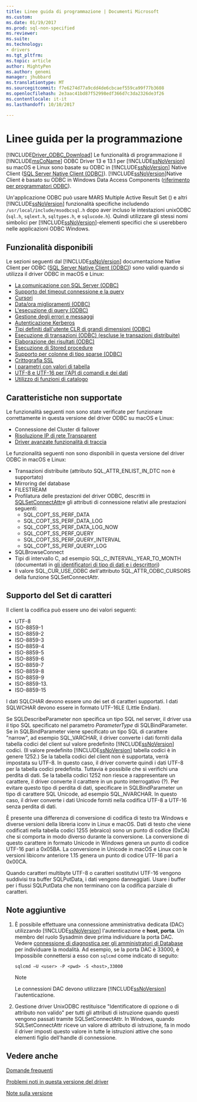 ```yaml
---
title: Linee guida di programmazione | Documenti Microsoft
ms.custom: 
ms.date: 01/19/2017
ms.prod: sql-non-specified
ms.reviewer: 
ms.suite: 
ms.technology:
- drivers
ms.tgt_pltfrm: 
ms.topic: article
author: MightyPen
ms.author: genemi
manager: jhubbard
ms.translationtype: MT
ms.sourcegitcommit: f7e6274d77a9cdd4de6cbcaef559ca99f77b3608
ms.openlocfilehash: 2e3aac41bd87f52998edf366d7c3da2326de3f26
ms.contentlocale: it-it
ms.lasthandoff: 10/10/2017

---
```

# <a name="programming-guidelines"></a>Linee guida per la programmazione
[!INCLUDE[Driver_ODBC_Download](../../../includes/driver_odbc_download.md)] Le funzionalità di programmazione il [!INCLUDE[msCoName](../../../includes/msconame_md.md)] ODBC Driver 13 e 13.1 per [!INCLUDE[ssNoVersion](../../../includes/ssnoversion_md.md)] su macOS e Linux sono basate su ODBC in [!INCLUDE[ssNoVersion](../../../includes/ssnoversion_md.md)] Native Client ([SQL Server Native Client (ODBC)](http://go.microsoft.com/fwlink/?LinkID=134151)). [!INCLUDE[ssNoVersion](../../../includes/ssnoversion_md.md)]Native Client è basato su ODBC in Windows Data Access Components ([riferimento per programmatori ODBC](http://go.microsoft.com/fwlink/?LinkID=45250)).  

Un'applicazione ODBC può usare MARS Multiple Active Result Set () e altri [!INCLUDE[ssNoVersion](../../../includes/ssnoversion_md.md)] funzionalità specifiche includendo `/usr/local/include/msodbcsql.h` dopo aver incluso le intestazioni unixODBC (`sql.h`, `sqlext.h`, `sqltypes.h`, e `sqlucode.h`). Quindi utilizzare gli stessi nomi simbolici per [!INCLUDE[ssNoVersion](../../../includes/ssnoversion_md.md)]-elementi specifici che si userebbero nelle applicazioni ODBC Windows.  

## <a name="available-features"></a>Funzionalità disponibili  
Le sezioni seguenti dal [!INCLUDE[ssNoVersion](../../../includes/ssnoversion_md.md)] documentazione Native Client per ODBC ([SQL Server Native Client (ODBC)](http://go.microsoft.com/fwlink/?LinkID=134151)) sono validi quando si utilizza il driver ODBC in macOS e Linux:  

-   [La comunicazione con SQL Server (ODBC)](http://msdn.microsoft.com/library/ms131692.aspx)  
-   [Supporto del timeout connessione e la query](http://msdn.microsoft.com/library/ms130822.aspx)  
-   [Cursori](http://msdn.microsoft.com/library/ms130794(SQL.110).aspx)  
-   [Data/ora miglioramenti (ODBC)](http://msdn.microsoft.com/library/bb677319.aspx)  
-   [L'esecuzione di query (ODBC)](http://msdn.microsoft.com/library/ms131677.aspx)  
-   [Gestione degli errori e messaggi](http://msdn.microsoft.com/library/ms131289.aspx)  
-   [Autenticazione Kerberos](http://msdn.microsoft.com/library/cc280459.aspx)  
-   [Tipi definiti dall'utente CLR di grandi dimensioni (ODBC)](http://msdn.microsoft.com/library/bb677316.aspx)  
-   [Esecuzione di transazioni (ODBC) (escluse le transazioni distribuite)](http://msdn.microsoft.com/library/ms131706.aspx)  
-   [Elaborazione dei risultati (ODBC)](http://msdn.microsoft.com/library/ms130812.aspx)  
-   [Esecuzione di Stored procedure](http://msdn.microsoft.com/library/ms131440.aspx)
-   [Supporto per colonne di tipo sparse (ODBC)](http://msdn.microsoft.com/library/cc280357.aspx)
-   [Crittografia SSL](http://msdn.microsoft.com/library/ms131691.aspx)
-   [I parametri con valori di tabella](https://docs.microsoft.com/en-us/sql/relational-databases/native-client-odbc-table-valued-parameters/table-valued-parameters-odbc)
-   [UTF-8 e UTF-16 per l'API di comandi e dei dati](http://msdn.microsoft.com/library/ff878241.aspx)
-   [Utilizzo di funzioni di catalogo](http://msdn.microsoft.com/library/ms131490.aspx)  

## <a name="unsupported-features"></a>Caratteristiche non supportate

Le funzionalità seguenti non sono state verificate per funzionare correttamente in questa versione del driver ODBC su macOS e Linux:

-   Connessione del Cluster di failover
-   [Risoluzione IP di rete Transparent](https://docs.microsoft.com/en-us/sql/connect/odbc/linux/using-transparent-network-ip-resolution)
-   [Driver avanzate funzionalità di traccia](https://blogs.msdn.microsoft.com/mattn/2012/05/15/enabling-advanced-driver-tracing-for-the-sql-native-client-odbc-drivers/)

Le funzionalità seguenti non sono disponibili in questa versione del driver ODBC in macOS e Linux: 

-   Transazioni distribuite (attributo SQL_ATTR_ENLIST_IN_DTC non è supportato)  
-   Mirroring del database  
-   FILESTREAM  
-   Profilatura delle prestazioni del driver ODBC, descritti in [SQLSetConnectAttr](http://go.microsoft.com/fwlink/?LinkId=234099)e gli attributi di connessione relativi alle prestazioni seguenti:  
    -   SQL_COPT_SS_PERF_DATA  
    -   SQL_COPT_SS_PERF_DATA_LOG  
    -   SQL_COPT_SS_PERF_DATA_LOG_NOW  
    -   SQL_COPT_SS_PERF_QUERY  
    -   SQL_COPT_SS_PERF_QUERY_INTERVAL  
    -   SQL_COPT_SS_PERF_QUERY_LOG  
-   SQLBrowseConnect  
-   Tipi di intervallo C, ad esempio SQL_C_INTERVAL_YEAR_TO_MONTH (documentati in [gli identificatori di tipo di dati e i descrittori](http://msdn.microsoft.com/library/ms716351(VS.85).aspx))
-   Il valore SQL_CUR_USE_ODBC dell'attributo SQL_ATTR_ODBC_CURSORS della funzione SQLSetConnectAttr.

## <a name="character-set-support"></a>Supporto del Set di caratteri

Il client la codifica può essere uno dei valori seguenti:
  -  UTF-8
  -  ISO-8859-1
  -  ISO-8859-2
  -  ISO-8859-3
  -  ISO-8859-4
  -  ISO-8859-5
  -  ISO-8859-6
  -  ISO-8859-7
  -  ISO-8859-8
  -  ISO-8859-9
  -  ISO-8859-13.
  -  ISO-8859-15
  
I dati SQLCHAR devono essere uno dei set di caratteri supportati. I dati SQLWCHAR devono essere in formato UTF-16LE (Little Endian).  

Se SQLDescribeParameter non specifica un tipo SQL nel server, il driver usa il tipo SQL specificato nel parametro *ParameterType* di SQLBindParameter. Se in SQLBindParameter viene specificato un tipo SQL di carattere "narrow", ad esempio SQL_VARCHAR, il driver converte i dati forniti dalla tabella codici del client sul valore predefinito [!INCLUDE[ssNoVersion](../../../includes/ssnoversion_md.md)] codici. (Il valore predefinito [!INCLUDE[ssNoVersion](../../../includes/ssnoversion_md.md)] tabella codici è in genere 1252.) Se la tabella codici del client non è supportata, verrà impostata su UTF-8. In questo caso, il driver converte quindi i dati UTF-8 per la tabella codici predefinita. Tuttavia è possibile che si verifichi una perdita di dati. Se la tabella codici 1252 non riesce a rappresentare un carattere, il driver converte il carattere in un punto interrogativo (?). Per evitare questo tipo di perdita di dati, specificare in SQLBindParameter un tipo di carattere SQL Unicode, ad esempio SQL_NVARCHAR. In questo caso, il driver converte i dati Unicode forniti nella codifica UTF-8 a UTF-16 senza perdita di dati.

È presente una differenza di conversione di codifica di testo tra Windows e diverse versioni della libreria iconv in Linux e macOS. Dati di testo che viene codificati nella tabella codici 1255 (ebraico) sono un punto di codice (0xCA) che si comporta in modo diverso durante la conversione. La conversione di questo carattere in formato Unicode in Windows genera un punto di codice UTF-16 pari a 0x05BA. La conversione in Unicode in macOS e Linux con le versioni libiconv anteriore 1.15 genera un punto di codice UTF-16 pari a 0x00CA.

Quando caratteri multibyte UTF-8 o caratteri sostitutivi UTF-16 vengono suddivisi tra buffer SQLPutData, i dati vengono danneggiati. Usare i buffer per i flussi SQLPutData che non terminano con la codifica parziale di caratteri.  

## <a name="additional-notes"></a>Note aggiuntive  

1.  È possibile effettuare una connessione amministrativa dedicata (DAC) utilizzando [!INCLUDE[ssNoVersion](../../../includes/ssnoversion_md.md)] l'autenticazione e **host, porta**. Un membro del ruolo Sysadmin deve prima individuare la porta DAC. Vedere [connessione di diagnostica per gli amministratori di Database](https://docs.microsoft.com/en-us/sql/database-engine/configure-windows/diagnostic-connection-for-database-administrators#dac-port) per individuare la modalità. Ad esempio, se la porta DAC è 33000, è Impossibile connettersi a esso con `sqlcmd` come indicato di seguito:  

    ```
    sqlcmd –U <user> -P <pwd> -S <host>,33000
    ```

    > [!NOTE]  
    > Le connessioni DAC devono utilizzare [!INCLUDE[ssNoVersion](../../../includes/ssnoversion_md.md)] l'autenticazione.  
    
2.  Gestione driver UnixODBC restituisce "Identificatore di opzione o di attributo non valido" per tutti gli attributi di istruzione quando questi vengono passati tramite SQLSetConnectAttr. In Windows, quando SQLSetConnectAttr riceve un valore di attributo di istruzione, fa in modo il driver imposti questo valore in tutte le istruzioni attive che sono elementi figlio dell'handle di connessione.  

## <a name="see-also"></a>Vedere anche  
[Domande frequenti](../../../connect/odbc/linux-mac/frequently-asked-questions-faq-for-odbc-linux.md)

[Problemi noti in questa versione del driver](../../../connect/odbc/linux-mac/known-issues-in-this-version-of-the-driver.md)

[Note sulla versione](../../../connect/odbc/linux-mac/release-notes.md)

